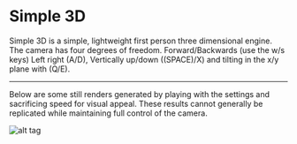 # Simple 3D
Simple 3D is a simple, lightweight first person three dimensional engine. The camera has four degrees of freedom. Forward/Backwards (use the w/s keys) Left right (A/D), Vertically up/down ((SPACE)/X) and tilting in the x/y plane with (Q/E).

<hr/>

Below are some still renders generated by playing with the settings and sacrificing speed for visual appeal. These results cannot generally be replicated while maintaining full control of the camera. 

![alt tag](https://raw.githubusercontent.com/rjhunjhunwala/Simple3D/master/renders.png)
